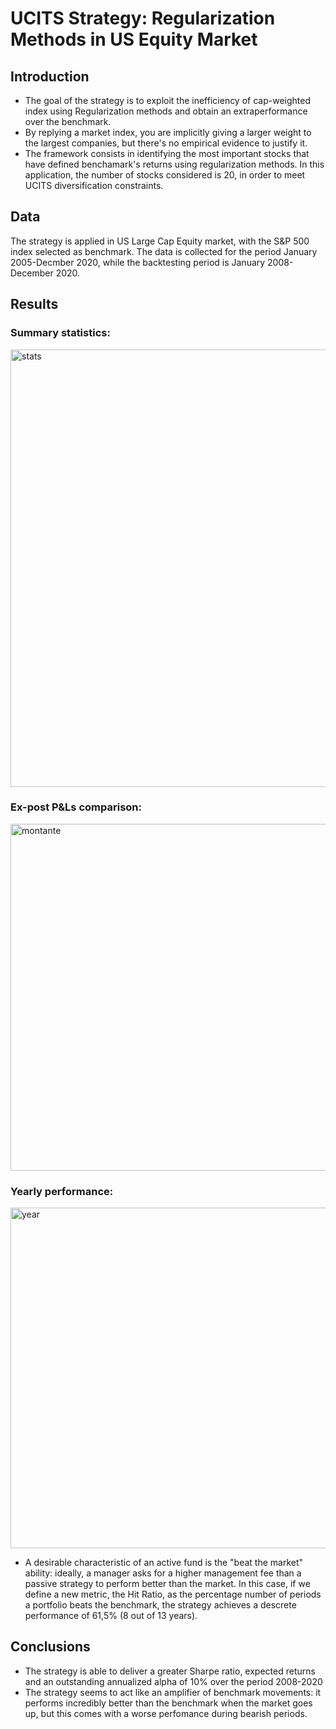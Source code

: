 # UCITS Strategy: Regularization Methods in US Equity Market

## Introduction 
* The goal of the strategy is to exploit the inefficiency of cap-weighted index using Regularization methods and obtain an extraperformance over the benchmark. 
* By replying a market index, you are implicitly giving a larger weight to the largest companies, but there's no empirical evidence to justify it. 
* The framework consists in identifying the most important stocks that have defined benchamark's returns using regularization methods. In this application, the number of stocks considered is 20, in order to meet UCITS diversification constraints.

## Data

The strategy is applied in US Large Cap Equity market, with the S&P 500 index selected as benchmark.
The data is collected for the period January 2005-Decmber 2020, while the backtesting period is January 2008-December 2020. 



## Results

### Summary statistics:

<img width="700" alt="stats" src="https://user-images.githubusercontent.com/78954578/130258428-314762dc-f3e7-410b-a72a-f84aa90025b9.png">


### Ex-post P&Ls comparison:

<img width="555" alt="montante" src="https://user-images.githubusercontent.com/78954578/130251583-e901ccbc-b72f-4090-8430-0c3e1421b949.png">


### Yearly performance:

<img width="545" alt="year" src="https://user-images.githubusercontent.com/78954578/130251990-df796db4-070b-48e3-8298-f83f7ec28dd6.png">

- A desirable characteristic of an active fund is the "beat the market" ability: ideally, a manager asks for a higher management fee than a passive strategy to perform better than the market. In this case, if we define a new metric, the Hit Ratio, as the percentage number of periods a portfolio beats the benchmark, the strategy achieves a descrete performance of 61,5% (8 out of 13 years).


## Conclusions

* The strategy is able to deliver a greater Sharpe ratio, expected returns and an outstanding annualized alpha of 10% over the period 2008-2020
* The strategy seems to act like an amplifier of benchmark movements: it performs incredibly better than the benchmark when the market goes up, but this comes with a worse perfomance during bearish periods.
